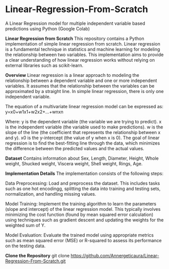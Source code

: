 # Linear-Regression-From-Scratch
A Linear Regression model for multiple independent variable based predictions using Python (Google Colab)

**Linear Regression from Scratch**
This repository contains a Python implementation of simple linear regression from scratch. Linear regression is a fundamental technique in statistics and machine learning for modeling the relationship between two variables. This implementation aims to provide a clear understanding of how linear regression works without relying on external libraries such as scikit-learn.

**Overview**
Linear regression is a linear approach to modeling the relationship between a dependent variable and one or more independent variables. It assumes that the relationship between the variables can be approximated by a straight line. In simple linear regression, there is only one independent variable.

The equation of a multivariate linear regression model can be expressed as:
y=x0+w1x1+w2x2+...+wnxn

Where:
y is the dependent variable (the variable we are trying to predict).
x is the independent variable (the variable used to make predictions).
w is the slope of the line (the coefficient that represents the relationship between x and y).
x0 is the y-intercept (the value of y when x is 0).
The goal of linear regression is to find the best-fitting line through the data, which minimizes the difference between the predicted values and the actual values.

**Dataset**
Contains information about Sex, Length, Diameter, Height, Whole weight, Shucked weight,	Viscera weight,	Shell weight,	Rings,	Age.

**Implementation Details**
The implementation consists of the following steps:

Data Preprocessing: Load and preprocess the dataset. This includes tasks such as one hot encodingg, splitting the data into training and testing sets, normalization, and handling missing values.

Model Training: Implement the training algorithm to learn the parameters (slope and intercept) of the linear regression model. This typically involves minimizing the cost function (found by mean squared error calculation) using techniques such as gradient descent and updating the weights for the weighted sum of Y.

Model Evaluation: Evaluate the trained model using appropriate metrics such as mean squared error (MSE) or R-squared to assess its performance on the testing data.

**Clone the Repository**
git clone https://github.com/Annergeticaura/Linear-Regression-From-Scratch.git
